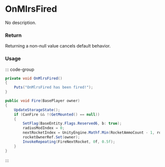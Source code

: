 <Badge type="danger" text="Carbon Compatible"/><Badge type="warning" text="Oxide Compatible"/>
# OnMlrsFired
No description.
### Return
Returning a non-null value cancels default behavior.

### Usage
::: code-group
```csharp [Example]
private void OnMlrsFired()
{
	Puts("OnMlrsFired has been fired!");
}
```
```csharp [Source — Assembly-CSharp @ MLRS]
public void Fire(BasePlayer owner)
{
	UpdateStorageState();
	if (CanFire && !(GetMounted() == null))
	{
		SetFlag(BaseEntity.Flags.Reserved6, b: true);
		radiusModIndex = 0;
		nextRocketIndex = UnityEngine.Mathf.Min(RocketAmmoCount - 1, rocketTubes.Length - 1);
		rocketOwnerRef.Set(owner);
		InvokeRepeating(FireNextRocket, 0f, 0.5f);
	}
}

```
:::
